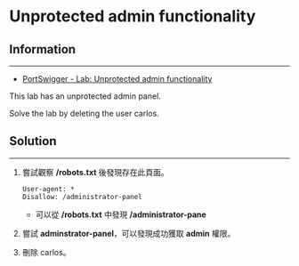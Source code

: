 # Unprotected admin functionality

## Information
---

- [PortSwigger - Lab: Unprotected admin functionality](https://portswigger.net/web-security/access-control/lab-unprotected-admin-functionality)

This lab has an unprotected admin panel.

Solve the lab by deleting the user carlos. 

## Solution
---

1. 嘗試觀察 **/robots.txt** 後發現存在此頁面。
    ```
    User-agent: *
    Disallow: /administrator-panel
    ```
    - 可以從 **/robots.txt** 中發現 **/administrator-pane**

2. 嘗試 **adminstrator-panel**，可以發現成功獲取 **admin** 權限。

3. 刪除 carlos。
